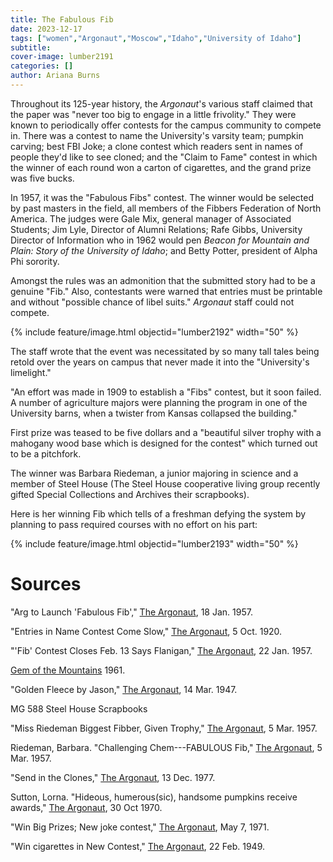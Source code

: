 ```yaml
---
title: The Fabulous Fib
date: 2023-12-17
tags: ["women","Argonaut","Moscow","Idaho","University of Idaho"]
subtitle: 
cover-image: lumber2191
categories: []
author: Ariana Burns
---
```


Throughout its 125-year history, the *Argonaut*'s various staff claimed that the paper was "never too big to engage in a little frivolity." They were known to periodically offer contests for the campus community to compete in. There was a contest to name the University's varsity team; pumpkin carving; best FBI Joke; a clone contest which readers sent in names of people they'd like to see cloned; and the "Claim to Fame" contest in which the winner of each round won a carton of cigarettes, and the grand prize was five bucks.

In 1957, it was the "Fabulous Fibs" contest. The winner would be selected by past masters in the field, all members of the Fibbers Federation of North America. The judges were Gale Mix, general manager of Associated Students; Jim Lyle, Director of Alumni Relations; Rafe Gibbs, University Director of Information who in 1962 would pen *Beacon for Mountain and Plain: Story of the University of Idaho*; and Betty Potter, president of Alpha Phi sorority.

Amongst the rules was an admonition that the submitted story had to be a genuine "Fib." Also, contestants were warned that entries must be printable and without "possible chance of libel suits." *Argonaut* staff could not compete.

{% include feature/image.html objectid="lumber2192" width="50" %}

The staff wrote that the event was necessitated by so many tall tales being retold over the years on campus that never made it into the "University's limelight."

"An effort was made in 1909 to establish a "Fibs" contest, but it soon failed. A number of agriculture majors were planning the program in one of the University barns, when a twister from Kansas collapsed the building."

First prize was teased to be five dollars and a "beautiful silver trophy with a mahogany wood base which is designed for the contest" which turned out to be a pitchfork.

The winner was Barbara Riedeman, a junior majoring in science and a member of Steel House (The Steel House cooperative living group recently gifted Special Collections and Archives their scrapbooks).

Here is her winning Fib which tells of a freshman defying the system by planning to pass required courses with no effort on his part:

{% include feature/image.html objectid="lumber2193" width="50" %}

# Sources

"Arg to Launch 'Fabulous Fib'," [The Argonaut](https://www.lib.uidaho.edu/digital/argonaut/), 18 Jan. 1957.

"Entries in Name Contest Come Slow," [The Argonaut](https://www.lib.uidaho.edu/digital/argonaut/), 5 Oct. 1920. 

"'Fib' Contest Closes Feb. 13 Says Flanigan," [The Argonaut](https://www.lib.uidaho.edu/digital/argonaut/), 22 Jan. 1957.

[Gem of the Mountains](https://www.lib.uidaho.edu/digital/gem/) 1961.

"Golden Fleece by Jason," [The Argonaut](https://www.lib.uidaho.edu/digital/argonaut/), 14 Mar. 1947. 

MG 588 Steel House Scrapbooks

"Miss Riedeman Biggest Fibber, Given Trophy," [The Argonaut](https://www.lib.uidaho.edu/digital/argonaut/), 5 Mar. 1957.

Riedeman, Barbara. "Challenging Chem---FABULOUS Fib," [The Argonaut](https://www.lib.uidaho.edu/digital/argonaut/), 5 Mar. 1957.

"Send in the Clones," [The Argonaut](https://www.lib.uidaho.edu/digital/argonaut/), 13 Dec. 1977.

Sutton, Lorna. "Hideous, humerous(sic), handsome pumpkins receive awards," [The Argonaut](https://www.lib.uidaho.edu/digital/argonaut/), 30 Oct 1970.

"Win Big Prizes; New joke contest,"  [The Argonaut](https://www.lib.uidaho.edu/digital/argonaut/), May 7, 1971.

"Win cigarettes in New Contest," [The Argonaut](https://www.lib.uidaho.edu/digital/argonaut/), 22 Feb. 1949.


